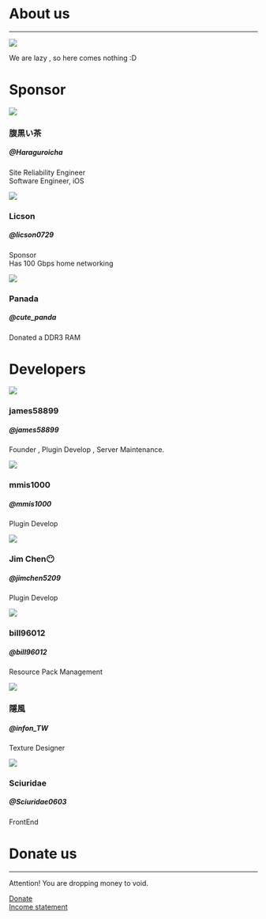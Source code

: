 <div class="container">
    <div class="row">
        <h1>About us</h1>
        <hr>
    </div>
    <div class="row">
        <div class="col-sm"></div>
        <div class="col-sm">
            <div class="row">
                <img src="/assets/logo.svg">
            </div>
        </div>
        <div class="col-sm"></div>
    </div>
    <div class="row">
        <div class="col mt-5 text-center">
            <p>
                We are lazy , so here comes nothing :D
            </p>
        </div>
    </div>
    <div class="row">
        <h1>Sponsor</h1>
    </div>
    <div class="row">
        <div class="col-sm">
            <div class="row profile_img_row"><img class="profile_img" src="//www.gravatar.com/avatar/e12bdfd4cc9f62d7728a973dbb854344?s=512"></div>
            <div class="row"><div class="col text-center"><h3>腹黒い茶</h3></div></div>
            <div class="row"><div class="col text-center"><h5>@Haraguroicha</h5></div></div>
            <div class="row"><div class="col text-center">
                <p>Site Reliability Engineer<br> Software Engineer, iOS</p>
            </div></div>
            <div class="row"><div class="col text-center">
                <a class="fab fa-github fa-2x" href="https://github.com/haraguroicha"></a>
            </div></div>
        </div>
        <div class="col-sm">
            <div class="row profile_img_row"><img class="profile_img" src="//www.gravatar.com/avatar/fd38f5219d460c0d348a9a1d78256e65?s=512"></div>
            <div class="row"><div class="col text-center"><h3>Licson</h3></div></div>
            <div class="row"><div class="col text-center"><h5>@licson0729</h5></div></div>
            <div class="row"><div class="col text-center">
                <p>Sponsor<br>
                Has 100 Gbps home networking</p>
            </div></div>
            <div class="row"><div class="col text-center">
                <a class="fas fa-globe fa-2x" href="https://licson.net"></a>
            </div></div>
        </div>
        <div class="col-sm">
            <div class="row profile_img_row"><img class="profile_img" src="//www.gravatar.com/avatar/857bd3a15be7c2ba7dd9c5cee284678c?s=512"></div>
            <div class="row"><div class="col text-center"><h3>Panada</h3></div></div>
            <div class="row"><div class="col text-center"><h5>@cute_panda</h5></div></div>
            <div class="row"><div class="col text-center">
                <p>Donated a DDR3 RAM</p>
            </div></div>
        </div>
    </div> 
    <div class="row">
        <h1>Developers</h1>
    </div>
    <div class="row">
        <div class="col-sm">
            <div class="row profile_img_row"><img class="profile_img" src="//www.gravatar.com/avatar/8ec675a5b0fdd9237a8d4f5d27f38790?s=512"></div>
            <div class="row"><div class="col text-center"><h3>james58899</h3></div></div>
            <div class="row"><div class="col text-center"><h5>@james58899</h5></div></div>
            <div class="row"><div class="col text-center">
                <p>Founder , Plugin Develop , Server Maintenance.</p>
            </div></div>
            <div class="row"><div class="col text-center">
                <a class="fab fa-github fa-2x" href="https://github.com/james58899"></a>
            </div></div>
        </div>
        <div class="col-sm">
            <div class="row profile_img_row"><img class="profile_img" src="//www.gravatar.com/avatar/e87e572d5235f1f97ac9a4b13bf03eaf?s=512"></div>
            <div class="row"><div class="col text-center"><h3>mmis1000</h3></div></div>
            <div class="row"><div class="col text-center"><h5>@mmis1000</h5></div></div>
            <div class="row"><div class="col text-center">
                <p>Plugin Develop</p>
            </div></div>
            <div class="row"><div class="col text-center">
                <a class="fab fa-github fa-2x" href="https://github.com/mmis1000"></a>
                <a class="fas fa-globe fa-2x" href="https://mmis1000.me"></a>
            </div></div>
        </div>
        <div class="col-sm">
            <div class="row profile_img_row"><img class="profile_img" src="//www.gravatar.com/avatar/537a70f67334c4d1dde928ceda1663ce?s=512"></div>
            <div class="row"><div class="col text-center"><h3>Jim Chen😶</h3></div></div>
            <div class="row"><div class="col text-center"><h5>@jimchen5209</h5></div></div>
            <div class="row"><div class="col text-center">
                <p>Plugin Develop</p>
            </div></div>
            <div class="row"><div class="col text-center">
                <a class="fab fa-github fa-2x" href="https://github.com/jimchen5209"></a>
            </div></div>
        </div>
    </div>
        <div class="row">
        <div class="col-sm">
            <div class="row profile_img_row"><img class="profile_img" src="//www.gravatar.com/avatar/e4dcffdb308f56412b43569a9593f8ec?s=512"></div>
            <div class="row"><div class="col text-center"><h3>bill96012</h3></div></div>
            <div class="row"><div class="col text-center"><h5>@bill96012</h5></div></div>
            <div class="row"><div class="col text-center">
                <p>Resource Pack Management</p>
            </div></div>
            <div class="row"><div class="col text-center">
                <a class="fab fa-github fa-2x" href="https://github.com/bill96012"></a>
            </div></div>
        </div>
        <div class="col-sm">
            <div class="row profile_img_row"><img class="profile_img" src="//s.gravatar.com/avatar/de357c5464b2178796394c0006be0467?s=512"></div>
            <div class="row"><div class="col text-center"><h3>隱風</h3></div></div>
            <div class="row"><div class="col text-center"><h5>@infon_TW</h5></div></div>
            <div class="row"><div class="col text-center">
                <p>Texture Designer</p>
            </div></div>
            <div class="row"><div class="col text-center">
                <a class="fab fa-github fa-2x" href="https://github.com/Gabreile"></a>
            </div></div>
        </div>
        <div class="col-sm">
            <div class="row profile_img_row"><img class="profile_img" src="//www.gravatar.com/avatar/60ce6b00bae88e0ff15c9480a9ce92f5?s=512"></div>
            <div class="row"><div class="col text-center"><h3>Sciuridae</h3></div></div>
            <div class="row"><div class="col text-center"><h5>@Sciuridae0603</h5></div></div>
            <div class="row"><div class="col text-center">
                <p>FrontEnd</p>
            </div></div>
            <div class="row"><div class="col text-center">
                <a class="fab fa-github fa-2x" href="https://github.com/Sciuridae0603"></a>
                <a class="fas fa-globe fa-2x" href="https://sciuridae.me"></a>
            </div></div>
        </div>
    </div>
    <div class="row mt-5">
        <h1>Donate us</h1>
        <hr>
    </div>
    <div class="row text-center">
        <div class="col text-center">
            <p>
                Attention! You are dropping money to void.
            </p>
        </div>
    </div>
    <div class="row">
        <div class="col-sm"></div>
        <div class="col-sm text-center">
                <a href="https://cashier.ecpay.com.tw/quick-collect/B2q7n" type="button" class="btn btn-lg btn-warning btn-block no-shadow" data-toggle="tooltip" data-placement="top" title="Think twice before donate">Donate</a> 
        </div>
        <div class="col-sm"></div>
    </div>
    <div class="row mt-1">
        <div class="col-sm"></div>
        <div class="col-sm text-center">
                <a href="https://docs.google.com/spreadsheets/d/1i1kOsMaOc-B3R5jXiVGAAloo0DPjmLymFTe6IAAhclo/edit?usp=sharing" type="button" class="btn btn-lg btn-info btn-block no-shadow">Income statement</a> 
        </div>
        <div class="col-sm"></div>
    </div>
</div>

<link rel="stylesheet" href="https://use.fontawesome.com/releases/v5.2.0/css/all.css" integrity="sha384-hWVjflwFxL6sNzntih27bfxkr27PmbbK/iSvJ+a4+0owXq79v+lsFkW54bOGbiDQ" crossorigin="anonymous">
